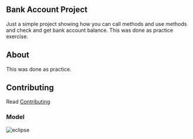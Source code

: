 ## Bank Account Project

Just a simple project showing how you can call methods and use methods and check and get bank account balance. This was done as practice exercise. 

## About
This was done as practice. 

## Contributing
Read [Contributing](https://github.com/Madonahs/Bank-Account-Draft/blob/master/Contributing.md)

### Model
![eclipse](https://user-images.githubusercontent.com/11560987/37263323-97038f9c-2575-11e8-9bd5-b8992b7fbb18.PNG)

